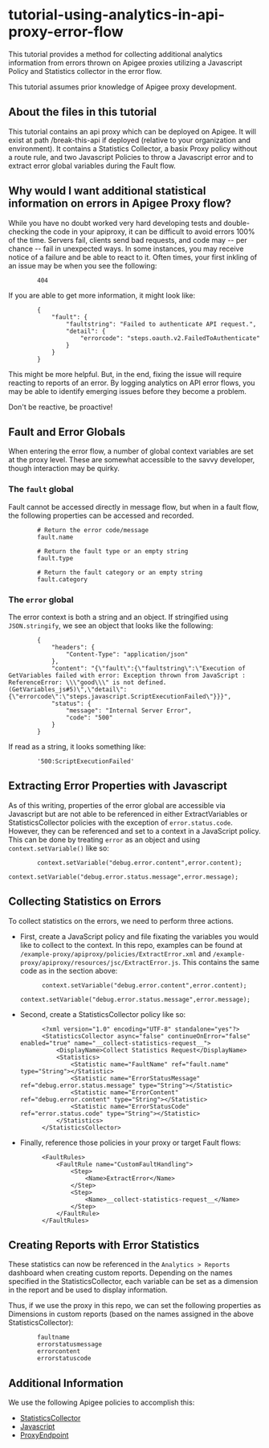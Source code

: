 # tutorial-using-analytics-in-api-proxy-error-flow
This tutorial provides a method for collecting additional analytics information from errors thrown on Apigee proxies utilizing a Javascript Policy and Statistics collector in the error flow.

This tutorial assumes prior knowledge of Apigee proxy development.

## About the files in this tutorial
This tutorial contains an api proxy which can be deployed on Apigee.  It will exist at path /break-this-api if deployed (relative to your organization and environment).  It contains a Statistics Collector, a basix Proxy policy without a route rule, and two Javascript Policies to throw a Javascript error and to extract error global variables during the Fault flow.

## Why would I want additional statistical information on errors in Apigee Proxy flow?
While you have no doubt worked very hard developing tests and double-checking the code in your apiproxy, it can be difficult to avoid errors 100% of the time.  Servers fail, clients send bad requests, and code may -- per chance -- fail in unexpected ways.  In some instances, you may receive notice of a failure and be able to react to it.  Often times, your first inkling of an issue may be when you see the following:

            404

If you are able to get more information, it might look like:

            {
                "fault": {
                    "faultstring": "Failed to authenticate API request.",
                    "detail": {
                        "errorcode": "steps.oauth.v2.FailedToAuthenticate"
                    }
                }
            }

This might be more helpful.  But, in the end, fixing the issue will require reacting to reports of an error.  By logging analytics on API error flows, you may be able to identify emerging issues before they become a problem.  

Don't be reactive, be proactive!

## Fault and Error Globals
When entering the error flow, a number of global context variables are set at the proxy level.  These are somewhat accessible to the savvy developer, though interaction may be quirky.

### The `fault` global
Fault cannot be accessed directly in message flow, but when in a fault flow, the following properties can be accessed and recorded.

            # Return the error code/message
            fault.name
            
            # Return the fault type or an empty string
            fault.type
            
            # Return the fault category or an empty string
            fault.category


### The `error` global
The error context is both a string and an object.  If stringified using `JSON.stringify`, we see an object that looks like the following:

            {
                "headers": {
                    "Content-Type": "application/json"
                },
                "content": "{\"fault\":{\"faultstring\":\"Execution of GetVariables failed with error: Exception thrown from JavaScript : ReferenceError: \\\"good\\\" is not defined. (GetVariables_js#5)\",\"detail\":{\"errorcode\":\"steps.javascript.ScriptExecutionFailed\"}}}",
                "status": {
                    "message": "Internal Server Error",
                    "code": "500"
                }
            }
            
If read as a string, it looks something like:

            '500:ScriptExecutionFailed'

## Extracting Error Properties with Javascript
As of this writing, properties of the error global are accessible via Javascript but are not able to be referenced in either ExtractVariables or StatisticsCollector policies with the exception of `error.status.code`. However, they can be referenced and set to a context in a JavaScript policy.  This can be done by treating `error` as an object and using `context.setVariable()` like so:

            context.setVariable("debug.error.content",error.content);
            context.setVariable("debug.error.status.message",error.message);

## Collecting Statistics on Errors
To collect statistics on the errors, we need to perform three actions.

+ First, create a JavaScript policy and file fixating the variables you would like to collect to the context.  In this repo, examples can be found at `/example-proxy/apiproxy/policies/ExtractError.xml` and `/example-proxy/apiproxy/resources/jsc/ExtractError.js`.  This contains the same code as in the section above:

            context.setVariable("debug.error.content",error.content);
            context.setVariable("debug.error.status.message",error.message);

+ Second, create a StatisticsCollector policy like so:

            <?xml version="1.0" encoding="UTF-8" standalone="yes"?>
            <StatisticsCollector async="false" continueOnError="false" enabled="true" name="__collect-statistics-request__">
                <DisplayName>Collect Statistics Request</DisplayName>
                <Statistics>
                    <Statistic name="FaultName" ref="fault.name" type="String"></Statistic>
                  	<Statistic name="ErrorStatusMessage" ref="debug.error.status.message" type="String"></Statistic>
                  	<Statistic name="ErrorContent" ref="debug.error.content" type="String"></Statistic>
                  	<Statistic name="ErrorStatusCode" ref="error.status.code" type="String"></Statistic>
                </Statistics>
            </StatisticsCollector>

+ Finally, reference those policies in your proxy or target Fault flows:

            <FaultRules>
                <FaultRule name="CustomFaultHandling">
                    <Step>
                        <Name>ExtractError</Name>
                    </Step>
                    <Step>
                        <Name>__collect-statistics-request__</Name>
                    </Step>
                </FaultRule>
            </FaultRules>

## Creating Reports with Error Statistics
These statistics can now be referenced in the `Analytics > Reports` dashboard when creating custom reports.  Depending on the names specified in the StatisticsCollector, each variable can be set as a dimension in the report and be used to display information.

Thus, if we use the proxy in this repo, we can set the following properties as Dimensions in custom reports (based on the names assigned in the above StatisticsCollector):

            faultname
            errorstatusmessage
            errorcontent
            errorstatuscode

## Additional Information
We use the following Apigee policies to accomplish this:

+ [StatisticsCollector](http://apigee.com/docs/api-services/reference/statistics-collector-policy)
+ [Javascript](http://apigee.com/docs/api-services/reference/javascript-policy)
+ [ProxyEndpoint](http://apigee.com/docs/api-services/reference/api-proxy-configuration-reference)
